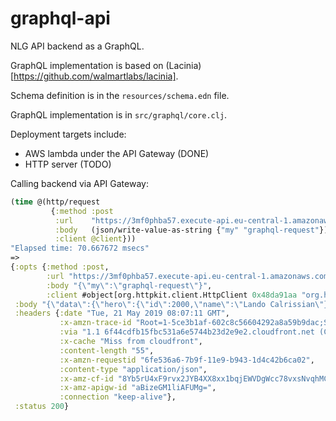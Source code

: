 # graphql-api

NLG API backend as a GraphQL.

GraphQL implementation is based on (Lacinia)[https://github.com/walmartlabs/lacinia].

Schema definition is in the `resources/schema.edn` file.

GraphQL implementation is in `src/graphql/core.clj`.

Deployment targets include:
- AWS lambda under the API Gateway (DONE)
- HTTP server (TODO)

Calling backend via API Gateway:

```clojure
(time @(http/request
         {:method :post
          :url    "https://3mf0phba57.execute-api.eu-central-1.amazonaws.com/Prod/_graphql"
          :body   (json/write-value-as-string {"my" "graphql-request"})
          :client @client}))
"Elapsed time: 70.667672 msecs"
=>
{:opts {:method :post,
        :url "https://3mf0phba57.execute-api.eu-central-1.amazonaws.com/Prod/_graphql",
        :body "{\"my\":\"graphql-request\"}",
        :client #object[org.httpkit.client.HttpClient 0x48da91aa "org.httpkit.client.HttpClient"]},
 :body "{\"data\":{\"hero\":{\"id\":2000,\"name\":\"Lando Calrissian\"}}}",
 :headers {:date "Tue, 21 May 2019 08:07:11 GMT",
           :x-amzn-trace-id "Root=1-5ce3b1af-602c8c56604292a8a59b9dac;Sampled=1",
           :via "1.1 6f44cdfb15fbc531a6e5744b23d2e9e2.cloudfront.net (CloudFront)",
           :x-cache "Miss from cloudfront",
           :content-length "55",
           :x-amzn-requestid "6fe536a6-7b9f-11e9-b943-1d4c42b6ca02",
           :content-type "application/json",
           :x-amz-cf-id "8Yb5rU4xF9rvx2JYB4XX8xx1bqjEWVDgWcc78vxsNvqhMC-RMjwFHg==",
           :x-amz-apigw-id "aBizeGM1liAFUMg=",
           :connection "keep-alive"},
 :status 200}
```

